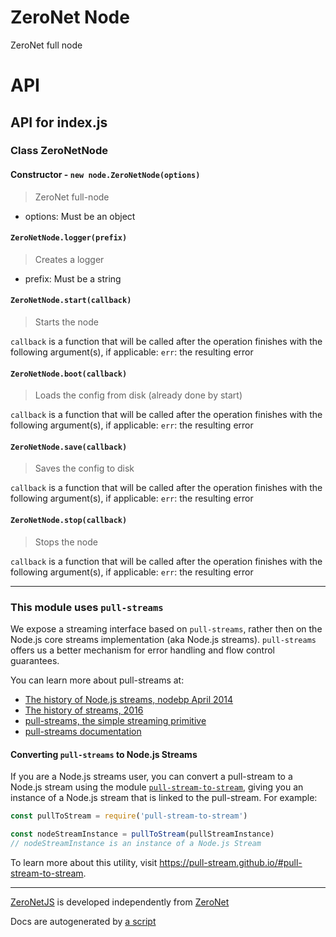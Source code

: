 # ZeroNet Node

ZeroNet full node

# API

## API for index.js

### Class ZeroNetNode

#### Constructor - `new node.ZeroNetNode(options)`

 > ZeroNet full-node

 - options: Must be an object

#### `ZeroNetNode.logger(prefix)`

 > Creates a logger

 - prefix: Must be a string

#### `ZeroNetNode.start(callback)`

 > Starts the node

`callback` is a function that will be called after the operation finishes with the following argument(s), if applicable: `err`: the resulting error

#### `ZeroNetNode.boot(callback)`

 > Loads the config from disk (already done by start)

`callback` is a function that will be called after the operation finishes with the following argument(s), if applicable: `err`: the resulting error

#### `ZeroNetNode.save(callback)`

 > Saves the config to disk

`callback` is a function that will be called after the operation finishes with the following argument(s), if applicable: `err`: the resulting error

#### `ZeroNetNode.stop(callback)`

 > Stops the node

`callback` is a function that will be called after the operation finishes with the following argument(s), if applicable: `err`: the resulting error

-----

### This module uses `pull-streams`

We expose a streaming interface based on `pull-streams`, rather then on the Node.js core streams implementation (aka Node.js streams). `pull-streams` offers us a better mechanism for error handling and flow control guarantees.

You can learn more about pull-streams at:

- [The history of Node.js streams, nodebp April 2014](https://www.youtube.com/watch?v=g5ewQEuXjsQ)
- [The history of streams, 2016](http://dominictarr.com/post/145135293917/history-of-streams)
- [pull-streams, the simple streaming primitive](http://dominictarr.com/post/149248845122/pull-streams-pull-streams-are-a-very-simple)
- [pull-streams documentation](https://pull-stream.github.io/)

#### Converting `pull-streams` to Node.js Streams

If you are a Node.js streams user, you can convert a pull-stream to a Node.js stream using the module [`pull-stream-to-stream`](https://github.com/pull-stream/pull-stream-to-stream), giving you an instance of a Node.js stream that is linked to the pull-stream. For example:

```js
const pullToStream = require('pull-stream-to-stream')

const nodeStreamInstance = pullToStream(pullStreamInstance)
// nodeStreamInstance is an instance of a Node.js Stream
```

To learn more about this utility, visit https://pull-stream.github.io/#pull-stream-to-stream.

-----

[ZeroNetJS](https://github.com/ZeroNetJS) is developed independently from [ZeroNet](https://github.com/HelloZeroNet)

Docs are autogenerated by [a script](/docs-gen/lib/index.js?raw=true)
